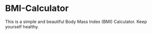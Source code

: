 # BMI-Calculator
This is a simple and beautiful Body Mass Index (BMI) Calculator. Keep yourself healthy.
